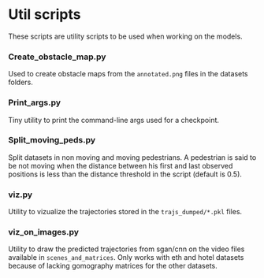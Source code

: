 # Util scripts

These scripts are utility scripts to be used when working on the models.

### Create_obstacle_map.py
Used to create obstacle maps from the `annotated.png` files in the datasets folders.

### Print_args.py
Tiny utility to print the command-line args used for a checkpoint.

### Split_moving_peds.py
Split datasets in non moving and moving pedestrians. A pedestrian is said to be not moving when the distance between his first and last observed positions is less than the distance threshold in the script (default is 0.5).

### viz.py
Utility to vizualize the trajectories stored in the `trajs_dumped/*.pkl` files.

### viz_on_images.py
Utility to draw the predicted trajectories from sgan/cnn on the video files available in `scenes_and_matrices`. Only works with eth and hotel datasets because of lacking gomography matrices for the other datasets.

